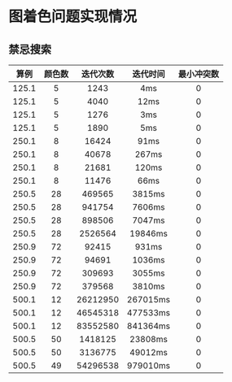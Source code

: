 # 图着色问题实现情况

## 禁忌搜索
| 算例 | 颜色数 | 迭代次数 | 迭代时间 | 最小冲突数 |
|:-:|:-:|:-:|:-:|:-:|
| 125.1 | 5 | 1243 | 4ms | 0 |
| 125.1 | 5 | 4040 | 12ms | 0 |
| 125.1 | 5 | 1276 | 3ms | 0 |
| 125.1 | 5 | 1890 | 5ms | 0 |
| 250.1 | 8 | 16424 | 91ms | 0 |
| 250.1 | 8 | 40678 | 267ms | 0 |
| 250.1 | 8 | 21681 | 120ms | 0 |
| 250.1 | 8 | 11476 | 66ms | 0 |
| 250.5 | 28 | 469565 | 3815ms | 0 |
| 250.5 | 28 | 941754 | 7606ms | 0 |
| 250.5 | 28 | 898506 | 7047ms | 0 |
| 250.5 | 28 | 2526564 | 19846ms | 0 |
| 250.9 | 72 | 92415 | 931ms | 0 |
| 250.9 | 72 | 94691 | 1036ms | 0 |
| 250.9 | 72 | 309693 | 3055ms | 0 |
| 250.9 | 72 | 379568 | 3810ms | 0 |
| 500.1 | 12 | 26212950 | 267015ms | 0 |
| 500.1 | 12 | 46545318 | 477533ms | 0 |
| 500.1 | 12 | 83552580 | 841364ms | 0 |
| 500.5 | 50 | 1418125 | 23808ms | 0 |
| 500.5 | 50 | 3136775 | 49012ms | 0 |
| 500.5 | 49 | 54296538 | 979010ms | 0 |